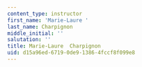 ```yaml
---
content_type: instructor
first_name: 'Marie-Laure '
last_name: Charpignon
middle_initial: ''
salutation: ''
title: Marie-Laure  Charpignon
uid: d15a96ed-6719-0de9-1386-4fccf8f099e8
---
```

